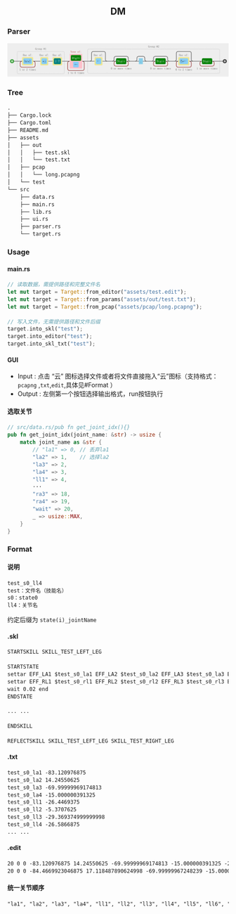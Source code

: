 <div align="center">

## DM

</div>

### Parser

![regex](assets\regex.jpg)

### Tree

```txt
.
├── Cargo.lock
├── Cargo.toml
├── README.md
├── assets
│   ├── out
│   │   ├── test.skl
│   │   └── test.txt
│   ├── pcap
│   │   └── long.pcapng
│   └── test
└── src
    ├── data.rs
    ├── main.rs
    ├── lib.rs
	├── ui.rs
    ├── parser.rs
    └── target.rs
```

### Usage

#### main.rs
```rust
// 读取数据，需提供路径和完整文件名
let mut target = Target::from_editor("assets/test.edit");
let mut target = Target::from_params("assets/out/test.txt");
let mut target = Target::from_pcap("assets/pcap/long.pcapng");

// 写入文件，无需提供路径和文件后缀
target.into_skl("test");
target.into_editor("test");
target.into_skl_txt("test");
```

#### GUI

* Input :  点击 “云” 图标选择文件或者将文件直接拖入“云”图标（支持格式：`pcapng` ,`txt`,`edit`,具体见#Format ）
* Output : 左侧第一个按钮选择输出格式，run按钮执行


#### 选取关节

```Rust
// src/data.rs/pub fn get_joint_idx(){}
pub fn get_joint_idx(joint_name: &str) -> usize {
    match joint_name as &str {
        // "la1" => 0, // 丢弃la1
        "la2" => 1,    // 选择la2
        "la3" => 2,
        "la4" => 3,
        "ll1" => 4,
        ···
        "ra3" => 18,
        "ra4" => 19,
        "wait" => 20,
        _ => usize::MAX,
    }
}
```



### Format

#### 说明
```txt
test_s0_ll4
test：文件名（技能名） 
s0：state0
ll4：关节名
```

约定后缀为 `state(i)_jointName`

#### .skl
```txt
STARTSKILL SKILL_TEST_LEFT_LEG

STARTSTATE
settar EFF_LA1 $test_s0_la1 EFF_LA2 $test_s0_la2 EFF_LA3 $test_s0_la3 EFF_LA4 $test_s0_la4 EFF_LL1 $test_s0_ll1 EFF_LL2 $test_s0_ll2 EFF_LL3 $test_s0_ll3 EFF_LL4 $test_s0_ll4 EFF_LL5 $test_s0_ll5 EFF_LL6 $test_s0_ll6 end
settar EFF_RL1 $test_s0_rl1 EFF_RL2 $test_s0_rl2 EFF_RL3 $test_s0_rl3 EFF_RL4 $test_s0_rl4 EFF_RL5 $test_s0_rl5 EFF_RL6 $test_s0_rl6 EFF_RA1 $test_s0_ra1 EFF_RA2 $test_s0_ra2 EFF_RA3 $test_s0_ra3 EFF_RA4 $test_s0_ra4 end
wait 0.02 end
ENDSTATE

... ...

ENDSKILL

REFLECTSKILL SKILL_TEST_LEFT_LEG SKILL_TEST_RIGHT_LEG
```

#### .txt
```txt
test_s0_la1	-83.120976875
test_s0_la2	14.24550625
test_s0_la3	-69.99999969174813
test_s0_la4	-15.000000391325
test_s0_ll1	-26.4469375
test_s0_ll2	-5.3707625
test_s0_ll3	-29.369374999999998
test_s0_ll4	-26.5866875
... ...
```

#### .edit
```txt
20 0 0 -83.120976875 14.24550625 -69.99999969174813 -15.000000391325 -26.4469375 -5.3707625 -29.369374999999998 -26.5866875 32.9456875 10.5 -19.88 -17.93 14.51 -71.44 44.96 11.94 -83.120976875 -15.7545 69.99999969174813 15.000000391325 0.0 0.0
20 0 0 -84.4669923046875 17.118487890624998 -69.99999967248239 -15.000000415782813 24.56050390625 -3.8064789062499997 23.8502890625 7.733519531250001 -14.90383203125 -3.1456625000000003 -24.46 -15.42 12.97 -70.69 42.85 8.86 -84.4669923046875 -12.881512500000001 69.99999967248239 15.000000415782813 0.0 0.0
```

#### 统一关节顺序
```txt
"la1", "la2", "la3", "la4", "ll1", "ll2", "ll3", "ll4", "ll5", "ll6", "rl1", "rl2","rl3","rl4", "rl5", "rl6", "ra1", "ra2", "ra3", "ra4",
```


